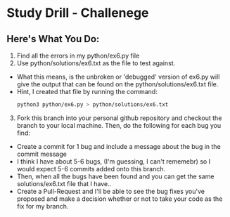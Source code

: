 # Study Drill - Challenege

## Here's What You Do:

1.  Find all the errors in my python/ex6.py file
2.  Use python/solutions/ex6.txt as the file to test against.  
  * What this means, is the unbroken or 'debugged' version of ex6.py will give the output that can be found on the python/solutions/ex6.txt file.  
  * Hint, I created that file by running the command:
    ```bash
    python3 python/ex6.py > python/solutions/ex6.txt
    ```
3.  Fork this branch into your personal github repository and checkout the branch to your local machine.  Then, do the following for each bug you find:
  * Create a commit for 1 bug and include a message about the bug in the commit message
  * I think I have about 5-6 bugs, (I'm guessing, I can't rememebr) so I would expect 5-6 commits added onto this branch.  
  * Then, when all the bugs have been found and you can get the same solutions/ex6.txt file that I have.. 
  * Create a Pull-Request and I'll be able to see the bug fixes you've proposed and make a decision whether or not to take your code as the fix for my branch.


